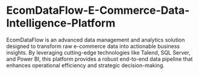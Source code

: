 # EcomDataFlow-E-Commerce-Data-Intelligence-Platform
EcomDataFlow is an advanced data management and analytics solution designed to transform raw e-commerce data into actionable business insights. By leveraging cutting-edge technologies like Talend, SQL Server, and Power BI, this platform provides a robust end-to-end data pipeline that enhances operational efficiency and strategic decision-making.
